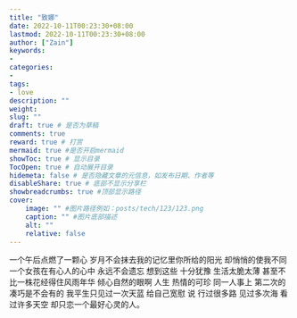```yaml
---
title: "致娜"
date: 2022-10-11T00:23:30+08:00
lastmod: 2022-10-11T00:23:30+08:00
author: ["Zain"]
keywords: 
- 
categories: 
- 
tags: 
- love
description: ""
weight:
slug: ""
draft: true # 是否为草稿
comments: true
reward: true # 打赏
mermaid: true #是否开启mermaid
showToc: true # 显示目录
TocOpen: true # 自动展开目录
hidemeta: false # 是否隐藏文章的元信息，如发布日期、作者等
disableShare: true # 底部不显示分享栏
showbreadcrumbs: true #顶部显示路径
cover:
    image: "" #图片路径例如：posts/tech/123/123.png
    caption: "" #图片底部描述
    alt: ""
    relative: false
---
```








一个午后点燃了一颗心
岁月不会抹去我的记忆里你所给的阳光
却悄悄的使我不同
一个女孩在有心人的心中
永远不会遗忘
想到这些
十分犹豫
生活太脆太薄
甚至不比一株花经得住风雨年华
倾心自然的眼啊
人生
热情的可珍
同一人事上
第二次的凑巧是不会有的
我平生只见过一次天蓝
给自己宽慰
说
行过很多路
见过多次海
看过许多天空
却只恋一个最好心灵的人。
